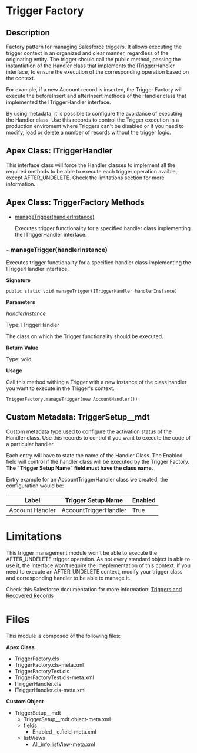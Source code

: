 # Trigger Factory

## Description

Factory pattern for managing Salesforce triggers. It allows executing the trigger context in an organized and clear manner, regardless of the originating entity. The trigger should call the public method, passing the instantiation of the Handler class that implements the ITriggerHandler interface, to ensure the execution of the corresponding operation based on the context.

For example, if a new Account record is inserted, the Trigger Factory will execute the beforeInsert and afterInsert methods of the Handler class that implemented the ITriggerHandler interface.

By using metadata, it is possible to configure the avoidance of executing the Handler class. Use this records to control the Trigger execution in a production enviroment where Triggers can't be disabled or if you need to modify, load or delete a number of records without the trigger logic.

## Apex Class: ITriggerHandler

This interface class will force the Handler classes to implement all the required methods to be able to execute each trigger operation avaible, except AFTER_UNDELETE. Check the limitations section for more information.

## Apex Class: TriggerFactory Methods

- [manageTrigger(handlerInstance)](#manageTrigger-section)

    Executes trigger functionality for a specified handler class implementing the ITriggerHandler interface.

### - **manageTrigger(handlerInstance)** <a name="manageTrigger-section"></a>

Executes trigger functionality for a specified handler class implementing the ITriggerHandler interface.

**Signature**

`public static void manageTrigger(ITriggerHandler handlerInstance)`

**Parameters**

*handlerInstance*

Type: ITriggerHandler

The class on which the Trigger functionality should be executed.

**Return Value**

Type: void

**Usage**

Call this method withing a Trigger with a new instance of the class handler you want to execute in the Trigger's context.

    TriggerFactory.manageTrigger(new AccountHandler());


## Custom Metadata: TriggerSetup__mdt

Custom metadata type used to configure the activation status of the Handler class. Use this records to control if you want to execute the code of a particular handler.

Each entry will have to state the name of the Handler Class. The Enabled field will control if the handler class will be executed by the Trigger Factory. **The "Trigger Setup Name" field must have the class name.**

Entry example for an AccountTriggerHandler class we created, the configuration would be:

| Label | Trigger Setup Name | Enabled |
|-|-|-|
| Account Handler | AccountTriggerHandler | True |

# Limitations

This trigger management module won't be able to execute the AFTER_UNDELETE trigger operation. As not every standard object is able to use it, the Interface won't require the imeplementation of this context. If you need to execute an AFTER_UNDELETE context, modify your trigger class and corresponding handler to be able to manage it.

Check this Salesforce documentation for more information: [Triggers and Recovered Records](https://developer.salesforce.com/docs/atlas.en-us.apexcode.meta/apexcode/apex_triggers_recovered_records.htm)

# Files

This module is composed of the following files:

**Apex Class**
- TriggerFactory.cls
- TriggerFactory.cls-meta.xml
- TriggerFactoryTest.cls
- TriggerFactoryTest.cls-meta.xml
- ITriggerHandler.cls
- ITriggerHandler.cls-meta.xml

**Custom Object**
- TriggerSetup__mdt
    - TriggerSetup__mdt.object-meta.xml
    - fields
        - Enabled__c.field-meta.xml
    - listViews
        - All_info.listView-meta.xml
